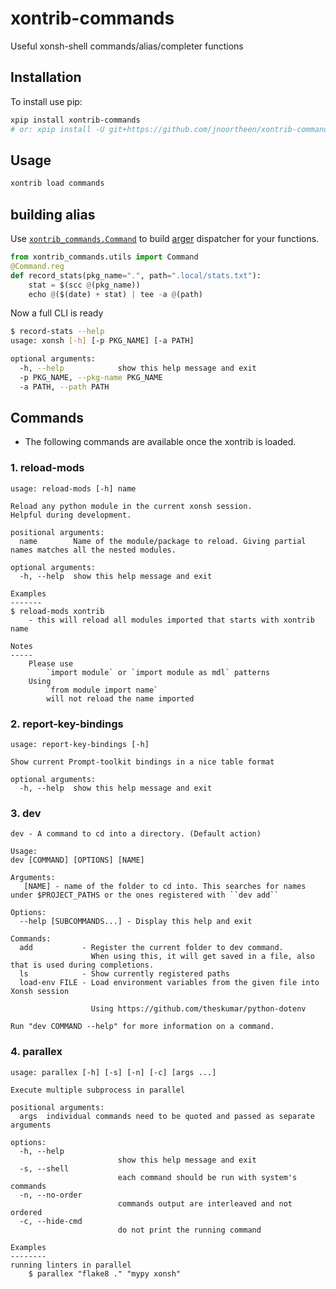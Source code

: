 # xontrib-commands

Useful xonsh-shell commands/alias/completer functions

## Installation

To install use pip:

``` bash
xpip install xontrib-commands
# or: xpip install -U git+https://github.com/jnoortheen/xontrib-commands
```

## Usage

``` bash
xontrib load commands
```

## building alias

Use [`xontrib_commands.Command`](https://github.com/jnoortheen/xontrib-commands/blob/main/xontrib/commands.py#L9) 
to build [arger](https://github.com/jnoortheen/arger) dispatcher
for your functions.

```py
from xontrib_commands.utils import Command
@Command.reg
def record_stats(pkg_name=".", path=".local/stats.txt"):
    stat = $(scc @(pkg_name))
    echo @($(date) + stat) | tee -a @(path)
```

Now a full CLI is ready
```sh
$ record-stats --help                                                                        
usage: xonsh [-h] [-p PKG_NAME] [-a PATH]

optional arguments:
  -h, --help            show this help message and exit
  -p PKG_NAME, --pkg-name PKG_NAME
  -a PATH, --path PATH
```

## Commands

- The following commands are available once the xontrib is loaded.

### 1. reload-mods

```
usage: reload-mods [-h] name

Reload any python module in the current xonsh session.
Helpful during development.

positional arguments:
  name        Name of the module/package to reload. Giving partial names matches all the nested modules.

optional arguments:
  -h, --help  show this help message and exit

Examples
-------
$ reload-mods xontrib
    - this will reload all modules imported that starts with xontrib name

Notes
-----
    Please use
        `import module` or `import module as mdl` patterns
    Using
        `from module import name`
        will not reload the name imported

```  
          

### 2. report-key-bindings

```
usage: report-key-bindings [-h]

Show current Prompt-toolkit bindings in a nice table format

optional arguments:
  -h, --help  show this help message and exit

```  
          

### 3. dev

```
dev - A command to cd into a directory. (Default action)

Usage:
dev [COMMAND] [OPTIONS] [NAME]

Arguments:
   [NAME] - name of the folder to cd into. This searches for names under $PROJECT_PATHS or the ones registered with ``dev add``

Options:
  --help [SUBCOMMANDS...] - Display this help and exit

Commands:
  add           - Register the current folder to dev command.
                  When using this, it will get saved in a file, also that is used during completions.
  ls            - Show currently registered paths
  load-env FILE - Load environment variables from the given file into Xonsh session
                  
                  Using https://github.com/theskumar/python-dotenv

Run "dev COMMAND --help" for more information on a command.

```  

### 4. parallex

```
usage: parallex [-h] [-s] [-n] [-c] [args ...]

Execute multiple subprocess in parallel

positional arguments:
  args  individual commands need to be quoted and passed as separate arguments

options:
  -h, --help
                        show this help message and exit
  -s, --shell
                        each command should be run with system's commands
  -n, --no-order
                        commands output are interleaved and not ordered
  -c, --hide-cmd
                        do not print the running command

Examples
--------
running linters in parallel
    $ parallex "flake8 ." "mypy xonsh"
```
